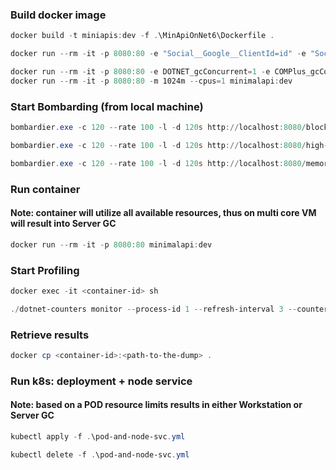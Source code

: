 ﻿### Build docker image
~~~ps1
docker build -t miniapis:dev -f .\MinApiOnNet6\Dockerfile .

docker run --rm -it -p 8080:80 -e "Social__Google__ClientId=id" -e "Social__Google__ClientSecret=secret" -e "ASPNETCORE_URLS=http://+:80" minimalapi:dev

docker run --rm -it -p 8080:80 -e DOTNET_gcConcurrent=1 -e COMPlus_gcConcurrent=1 -e DOTNET_gcServer=0 -e DOTNET_GCHeapHardLimit=0xC800000 minimalapi:dev
docker run --rm -it -p 8080:80 -m 1024m --cpus=1 minimalapi:dev
~~~

### Start Bombarding (from local machine)
~~~ps1
bombardier.exe -c 120 --rate 100 -l -d 120s http://localhost:8080/blocking-threads

bombardier.exe -c 120 --rate 100 -l -d 120s http://localhost:8080/high-cpu

bombardier.exe -c 120 --rate 100 -l -d 120s http://localhost:8080/memory-leak
~~~

### Run container
#### Note: container will utilize all available resources, thus on multi core VM will result into Server GC
~~~ps1
docker run --rm -it -p 8080:80 minimalapi:dev
~~~

### Start Profiling
~~~ps1
docker exec -it <container-id> sh

./dotnet-counters monitor --process-id 1 --refresh-interval 3 --counters System.Runtime,Microsoft.AspNetCore.Hosting
~~~

### Retrieve results
~~~ps1
docker cp <container-id>:<path-to-the-dump> .
~~~

### Run k8s: deployment + node service
#### Note: based on a POD resource limits results in either Workstation or Server GC
~~~ps1
kubectl apply -f .\pod-and-node-svc.yml

kubectl delete -f .\pod-and-node-svc.yml
~~~